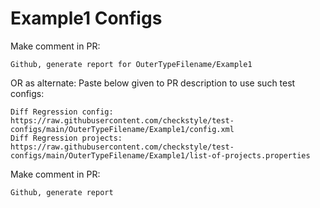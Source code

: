 # Example1 Configs
Make comment in PR:
```
Github, generate report for OuterTypeFilename/Example1
```
OR as alternate:
Paste below given to PR description to use such test configs:
```
Diff Regression config: https://raw.githubusercontent.com/checkstyle/test-configs/main/OuterTypeFilename/Example1/config.xml
Diff Regression projects: https://raw.githubusercontent.com/checkstyle/test-configs/main/OuterTypeFilename/Example1/list-of-projects.properties
```
Make comment in PR:
```
Github, generate report
```
